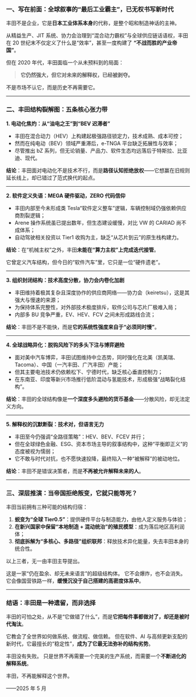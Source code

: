 ### 一、写在前面：全球叙事的“最后工业霸主”，已无权书写新时代

丰田不是企业，它是**日本工业体系本身**的代称，是整个昭和制造神话的主神。

从精益生产、JIT 系统、协力会治理到“混合动力霸权”与全球供应链话语权，丰田在 20 世纪末不仅定义了什么是“效率”，甚至一度构建了 **“不战而胜的产业帝国”**。

但在 2020 年代，丰田面临一个从未预料到的局面：

> **它仍然强大，但它对未来的解释权，已经被剥夺。**

不是市场不认它，而是历史不再需要它。

---

### 二、丰田结构裂解图：五条核心张力带

**1. 电动化焦灼：从“油电之王”到“BEV 迟滞者”**

- 丰田在混合动力（HEV）上构建起极强路径锁定力，技术成熟、成本可控；
- 然而在纯电动（BEV）领域严重滞后，e-TNGA 平台缺乏拓展性与效率；
- 尽管推出 bZ 系列，但无论销量、产品力、软件生态均远落后于特斯拉、比亚迪、现代。

**结论**：丰田面对电动化不是技术不行，而是**路径认知拒绝放权**——它想赢在旧规则延长线上，却已错过了范式换代的起点。

---

**2. 软件定义失语：MEGA 硬件驱动，ZERO 代码信仰**

- 丰田内部至今未形成类 Tesla“软件定义整车”逻辑，车辆控制域仍强依赖供应商割裂逻辑；
- Arene 操作系统虽已提出数年，但生态建设缓慢，对比 VW 的 CARIAD 尚不成体系；
- 自动驾驶相关投资以 Tier1 收购为主，缺乏“从芯片到云”的原生栈构建力。

**结论**：在“机械主权”之外，丰田**未能在“算力主权”上完成迭代接管**。

它曾定义汽车结构，但今日的“软件汽车”里，它只是一位“硬件遗老”。

---

**3. 组织封闭结构：技术高度分散，协力会内卷化加剧**

- 丰田维持着极其复杂且深度协作的供应商网络——协力会（keiretsu），这是其强大与慢速的来源；
- 为保持体系完整性，对外部技术极度排斥，软件公司与芯片厂极难入局；
- 内部多 BU 竞争严重，EV、HEV、FCV 之间未形成路线合流；

**结论**：丰田不是不能快，而是**它的系统性强度来自于“必须同时慢”**。

---

**4. 全球战略异化：脱钩风险下的多头下注与博弈避险**

- 面对美中汽车博弈，丰田试图维持中立态势，同时强化在北美（凯美瑞、Tacoma）、中国（一汽丰田、广汽丰田）产能；
- 但其主要电池技术仍依赖松下、宁德时代，缺乏核心垂直控制力；
- 在东南亚、印度等新兴市场推行低阶混动与氢能技术，形成极强“战略裂化结构”。

**结论**：丰田的全球结构像是**一个深度多头避险的货币基金**——分散风险，却无法定义方向。

---

**5. 解释权的沉默断裂：技术对，但语言无力**

- 丰田至今仍强调“全路径策略”：HEV、BEV、FCEV 并行；
- 但在全球绿色金融、ESG、资本市场主导的叙事结构中，这种“平衡即正义”的态度被视为懦弱；
- 它不敢与时代对抗，也不愿快速投降，最终陷入一种“被解释”的被动地位。

**结论**：丰田不是错误决策者，而是**不再被允许解释未来的人**。

---

### 三、深层推演：当帝国拒绝叛变，它就只能等死？

丰田当前拥有三种可能的结构归宿：

1. **蜕变为“全球 Tier0.5”**：提供硬件平台与制造能力，由他人定义服务与体验；
2. **在新兴国家中保留“本地制造 + 混动统治”的殖民模型**：成为落后地区高利润体；
3. **彻底拆解为“多核心、多路径”组织联邦**：释放技术异化能量，失去丰田本身的统合性。

以上三者，无一由丰田主导提出。

这是一家“仍在盈余、却无未来语言”的超级结构体。
它不会爆炸，也不会消失。它会像国营铁路一样，**缓慢沉没于自己搭建的高密度体系中**。

---

### 结语：丰田是一种遗留，而非选择

丰田的可怕之处，从不是“它做错了什么”，而是**它把每件事都做对了，却还是被时代淘汰**。

它教会了全世界如何做系统、做流程、做信赖。
但在软件、AI 与高频更新支配的新时代，它最擅长的“稳定性”，**成为了它最无法弥补的结构劣势**。

丰田没有失败。
只是世界不再需要一个完美的生产系统，而需要一个**不断进化的解释系统**。

丰田，不再能解释这个世界。

——2025 年 5 月
